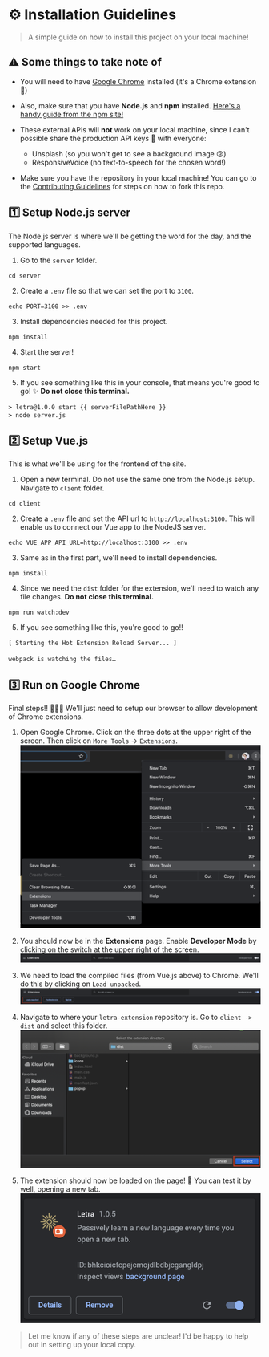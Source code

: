 # ⚙️ Installation Guidelines

> A simple guide on how to install this project on your local machine!

## ⚠️ Some things to take note of
- You will need to have [Google Chrome](https://google.com/chrome/) installed (it's a Chrome extension 🤣)

- Also, make sure that you have **Node.js** and **npm** installed. [Here's a handy guide from the npm site!](https://www.npmjs.com/get-npm)

- These external APIs will **not** work on your local machine, since I can't possible share the production API keys 🔑 with everyone:
  - Unsplash (so you won't get to see a background image 😢)
  - ResponsiveVoice (no text-to-speech for the chosen word!)

- Make sure you have the repository in your local machine! You can go to the [Contributing Guidelines](https://github.com/jayehernandez/letra-extension/blob/master/docs/how_to_contribute.md) for steps on how to fork this repo.

## 1️⃣ Setup Node.js server

The Node.js server is where we'll be getting the word for the day, and the supported languages.

1. Go to the `server` folder.
```
cd server
```

2. Create a `.env` file so that we can set the port to `3100`.
```
echo PORT=3100 >> .env
```

3. Install dependencies needed for this project.
```
npm install
```

4. Start the server!
```
npm start
```

5. If you see something like this in your console, that means you're good to go! ✨ **Do not close this terminal.**
```
> letra@1.0.0 start {{ serverFilePathHere }}
> node server.js
```

## 2️⃣ Setup Vue.js

This is what we'll be using for the frontend of the site.

1. Open a new terminal. Do not use the same one from the Node.js setup. Navigate to `client` folder.
```
cd client
```

2. Create a `.env` file and set the API url to `http://localhost:3100`. This will enable us to connect our Vue app to the NodeJS server.
```
echo VUE_APP_API_URL=http://localhost:3100 >> .env
```

3. Same as in the first part, we'll need to install dependencies.
```
npm install
```

4. Since we need the `dist` folder for the extension, we'll need to watch any file changes. **Do not close this terminal.**
```
npm run watch:dev
```

5. If you see something like this, you're good to go!!
```
[ Starting the Hot Extension Reload Server... ]

webpack is watching the files…
```

## 3️⃣ Run on Google Chrome

Final steps!! 🏃🏽‍♂️ We'll just need to setup our browser to allow development of Chrome extensions.

1. Open Google Chrome. Click on the three dots at the upper right of the screen. Then click on `More Tools` -> `Extensions`.
![Go To Extensions](screenshots/go_to_extensions.png)

2. You should now be in the **Extensions** page. Enable **Developer Mode** by clicking on the switch at the upper right of the screen.
![Developer Mode Off](screenshots/developer_mode_off.png)

3. We need to load the compiled files (from Vue.js above) to Chrome. We'll do this by clicking on `Load unpacked`.
![Load Unpacked](screenshots/load_unpacked.png)

4. Navigate to where your `letra-extension` repository is. Go to `client -> dist` and select this folder.
![Select Dist](screenshots/select_dist.png)

5. The extension should now be loaded on the page! 🎉 You can test it by well, opening a new tab.
![Extension Shown](screenshots/extension_shown.png)

> Let me know if any of these steps are unclear! I'd be happy to help out in setting up your local copy.
